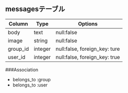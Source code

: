 ## messagesテーブル

|Column|Type|Options|
|------|----|-------|
|body|text|null:false|
|image|string|null:false|
|group_id|integer|null:false, foreign_key: ture|
|user_id|integer|null:false, foreign_key: true|

###Association
- belongs_to :group
- belongs_to :user
